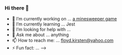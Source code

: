 ### Hi there 👋


- 🔭 I’m currently working on ... [a minesweeper game](https://floydkirsten.github.io/minesweeper/)
- 🌱 I’m currently learning ... Jest
- 🤔 I’m looking for help with ...
- 💬 Ask me about ... anything
- 📫 How to reach me: ... floyd.kirsten@yahoo.com
- ⚡ Fun fact: ... 
-->
